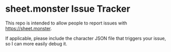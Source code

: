 # sheet.monster Issue Tracker

This repo is intended to allow people to report issues with https://sheet.monster.

If applicable, please include the character JSON file that triggers your issue, so I can more easily debug it.
